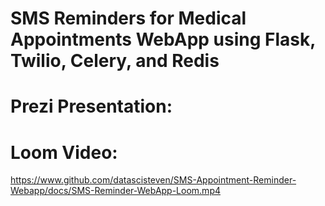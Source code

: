 # SMS Reminders for Medical Appointments WebApp using Flask, Twilio, Celery, and Redis



# Prezi Presentation:

<object data="docs/VA SMS Medical Appointment Reminder Platform.pdf" width="1000" height="1000" type='application/pdf'/></object>

# Loom Video:

https://www.github.com/datascisteven/SMS-Appointment-Reminder-Webapp/docs/SMS-Reminder-WebApp-Loom.mp4